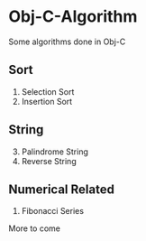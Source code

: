 # Obj-C-Algorithm
Some algorithms done in Obj-C <br>

Sort
---
1. Selection Sort
2. Insertion Sort

String
------
3. Palindrome String
4. Reverse String

Numerical Related
----
1. Fibonacci Series

More to come
